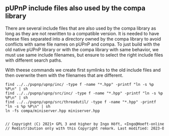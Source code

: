 ## pUPnP include files also used by the compa library
There are several include files that are also used by the compa library as long as they are not rewritten to a compatible version. It is needed to have theese files separated into a directory owned by the compa library to avoid conflicts with same file names on pUPnP and compa. To just build with the old native pUPnP library or with the compa library with same behavior, we must use same include filenames, but ensure to select the right include files with different search paths.

With theese commands we create first symlinks to the old include files and then overwrite them with the filenames that are different.

    find ../../pupnp/upnp/inc/ -type f -name "*.hpp" -printf "ln -s %p %P\n" | sh
    find ../../pupnp/upnp/src/inc/ -type f -name "*.hpp" -printf "ln -s %p %P\n" | sh
    find ../../pupnp/upnp/src/threadutil/ -type f -name "*.hpp" -printf "ln -s %p %P\n" | sh
    ln -fs compa/miniserver.hpp miniserver.hpp

<pre><sup>
// Copyright (C) 2021+ GPL 3 and higher by Ingo Höft, &#60;Ingo&#64;Hoeft-online.de&#62;
// Redistribution only with this Copyright remark. Last modified: 2023-07-02
</sup></sup>
